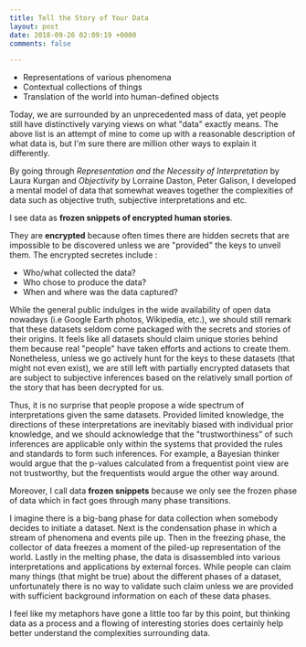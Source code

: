 ```yaml
---
title: Tell the Story of Your Data
layout: post
date: 2018-09-26 02:09:19 +0000
comments: false

---
```

* Representations of various phenomena
* Contextual collections of things
* Translation of the world into human-defined objects

Today, we are surrounded by an unprecedented mass of data, yet people still have distinctively varying views on what "data" exactly means. The above list is an attempt of mine to come up with a reasonable description of what data is, but I'm sure there are million other ways to explain it differently. 

By going through _Representation and the Necessity of Interpretation_ by Laura Kurgan and _Objectivity_ by Lorraine Daston, Peter Galison, I developed a mental model of data that somewhat weaves together the complexities of data such as objective truth, subjective interpretations and etc.

I see data as **frozen snippets of encrypted human stories**. 

They are **encrypted** because often times there are hidden secrets that are impossible to be discovered unless we are "provided" the keys to unveil them. The encrypted secretes include :

* Who/what collected the data?
* Who chose to produce the data?
* When and where was the data captured?

While the general public indulges in the wide availability of open data nowadays (i.e Google Earth photos, Wikipedia, etc.), we should still remark that these datasets seldom come packaged with the secrets and stories of their origins. It feels like all datasets should claim unique stories behind them because real "people" have taken efforts and actions to create them. Nonetheless, unless we go actively hunt for the keys to these datasets (that might not even exist), we are still left with partially encrypted datasets that are subject to subjective inferences based on the relatively small portion of the story that has been decrypted for us. 

Thus, it is no surprise that people propose a wide spectrum of interpretations given the same datasets. Provided limited knowledge, the directions of these interpretations are inevitably biased with individual prior knowledge, and we should acknowledge that the "trustworthiness" of such inferences are applicable only within the systems that provided the rules and standards to form such inferences. For example, a Bayesian thinker would argue that the p-values calculated from a frequentist point view are not trustworthy, but the frequentists would argue the other way around. 

Moreover, I call data **frozen snippets** because we only see the frozen phase of data which in fact goes through many phase transitions. 

I imagine there is a big-bang phase for data collection when somebody decides to initiate a dataset. Next is the condensation phase in which a stream of phenomena and events pile up. Then in the freezing phase, the collector of data freezes a moment of the piled-up representation of the world. Lastly in the melting phase, the data is disassembled into various interpretations and applications by external forces. While people can claim many things (that might be true) about the different phases of a dataset, unfortunately there is no way to validate such claim unless we are provided with sufficient background information on each of these data phases. 

I feel like my metaphors have gone a little too far by this point, but thinking data as a process and a flowing of interesting stories does certainly help better understand the complexities surrounding data.